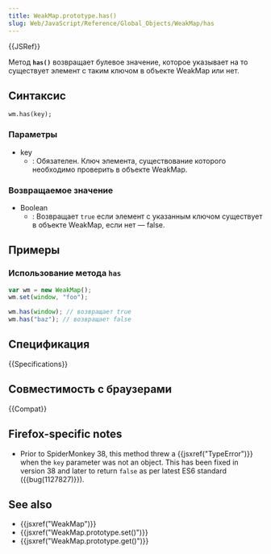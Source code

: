 ```yaml
---
title: WeakMap.prototype.has()
slug: Web/JavaScript/Reference/Global_Objects/WeakMap/has
---
```


{{JSRef}}

Метод **`has()`** возвращает булевое значение, которое указывает на то существует элемент с таким ключом в объекте WeakMap или нет.

## Синтаксис

```
wm.has(key);
```

### Параметры

- key
  - : Обязателен. Ключ элемента, существование которого необходимо проверить в объекте WeakMap.

### Возвращаемое значение

- Boolean
  - : Возвращает `true` если элемент с указанным ключом существует в объекте WeakMap, если нет — false.

## Примеры

### Использование метода `has`

```js
var wm = new WeakMap();
wm.set(window, "foo");

wm.has(window); // возвращает true
wm.has("baz"); // возвращает false
```

## Спецификация

{{Specifications}}

## Совместимость с браузерами

{{Compat}}

## Firefox-specific notes

- Prior to SpiderMonkey 38, this method threw a {{jsxref("TypeError")}} when the `key` parameter was not an object. This has been fixed in version 38 and later to return `false` as per latest ES6 standard ({{bug(1127827)}}).

## See also

- {{jsxref("WeakMap")}}
- {{jsxref("WeakMap.prototype.set()")}}
- {{jsxref("WeakMap.prototype.get()")}}
